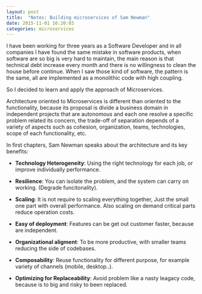 ```yaml
---
layout: post
title:  "Notes: Building microservices of Sam Newman"
date: 2015-11-01 16:20:03
categories: microservices
---
```

I have been working for three years as a Software Developer and in all companies I have found the same mistake in software products, when software are so big is very hard to maintain, the main reason is that technical debt increase every month and there is no willingness to clean the house before continue.
When I saw those kind of software, the pattern is the same, all are implemented as a monolithic code with high coupling.

So I decided to learn and apply the approach of Microservices.

Architecture oriented to Microservices is different than oriented to the functionality, because its proposal is divide a business domain in independent projects that are autonomous and each one resolve a specific problem related its concern, the trade-off of separation depends of a variety of aspects such as  cohesion, organization, teams, technologies, scope of each functionality, etc.

In first chapters, Sam Newman speaks about the architecture and its key benefits:

* **Technology Heterogeneity**: Using the right technology for each job, or improve individually performance.

* **Resilience**: You can isolate the problem, and the system can carry on working. (Degrade funcitonality).

* **Scaling**: It is not require to scaling everything together, Just the small one part with overall performance. Also scaling on demand critical parts reduce operation costs.

* **Easy of deployment**: Features can be get out customer faster, because are independent.

* **Organizational aligment**: To be more productive, with smaller teams reducing the side of codebases.

* **Composability**: Reuse functionality for different purpose, for example variety of channels (mobile, desktop..).

* **Optimizing for Replaceability**: Avoid problem like a nasty leagacy code, because is to big and risky to been replaced.
 
